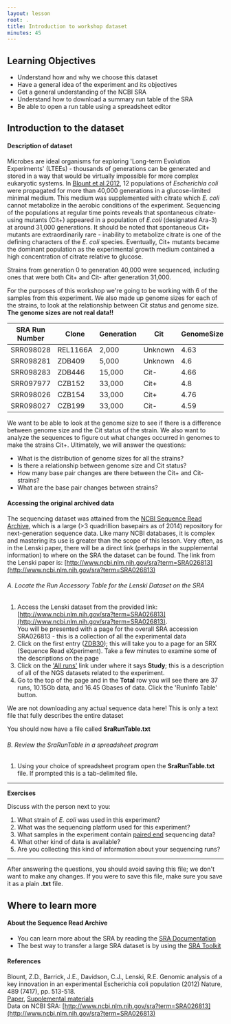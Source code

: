 ```yaml
---
layout: lesson
root: .
title: Introduction to workshop dataset
minutes: 45
---
```


## Learning Objectives
* Understand how and why we choose this dataset
* Have a general idea of the experiment and its objectives
* Get a general understanding of the NCBI SRA
* Understand how to download a summary run table of the SRA
* Be able to open a run table using a spreadsheet editor

## Introduction to the dataset

#### Description of dataset

Microbes are ideal organisms for exploring 'Long-term Evolution Experiments' (LTEEs) - thousands of generations can be generated and stored in a way that would be virtually impossible for more complex eukaryotic systems. In [Blount et al 2012](Lenski_paper.pdf), 12 populations of *Escherichia coli* were propagated for more than 40,000 generations in a glucose-limited minimal medium. This medium was supplemented with citrate which *E. coli* cannot metabolize in the aerobic conditions of the experiment. Sequencing of the populations at regular time points reveals that spontaneous citrate-using mutants (Cit+) appeared in a population of *E.coli* (designated Ara-3) at around 31,000 generations. It should be noted that spontaneous Cit+ mutants are extraordinarily rare - inability to metabolize citrate is one of the defining characters of the *E. coli* species. Eventually, Cit+ mutants became the dominant population as the experimental growth medium contained a high concentration of citrate relative to glucose.

Strains from generation 0 to generation 40,000 were sequenced, including ones that were both Cit+ and Cit- after generation 31,000.

For the purposes of this workshop we're going to be working with 6 of the samples from this experiment. We also made up genome sizes for each of the strains, to look at the relationship between Cit status and genome size.  **The genome sizes are not real data!!**


| SRA Run Number | Clone | Generation | Cit | GenomeSize |
| -------------- | ----- | ---------- | ----- | ----- |
| SRR098028 | REL1166A | 2,000 | Unknown | 4.63 |
| SRR098281 | ZDB409 | 5,000 | Unknown | 4.6 |
| SRR098283 | ZDB446 | 15,000 | Cit- | 4.66 |
| SRR097977 | CZB152 | 33,000 | Cit+ | 4.8 |
| SRR098026 | CZB154 | 33,000 | Cit+ | 4.76 |
| SRR098027 | CZB199 | 33,000 | Cit- | 4.59 |


We want to be able to look at the genome size to see if there is a difference between genome size and the Cit status of the strain. We also want to analyze the sequences to figure out what changes occurred in genomes to make the strains Cit+. Ultimately, we will answer the questions:

- What is the distribution of genome sizes for all the strains?
- Is there a relationship between genome size and Cit status?
- How many base pair changes are there between the Cit+ and Cit- strains?
- What are the base pair changes between strains?

#### Accessing the original archived data
The sequencing dataset was attained from the [NCBI Sequence Read Archive](http://www.ncbi.nlm.nih.gov/sra), which is a large (>3 quadrillion basepairs as of 2014) repository for next-generation sequence data. Like many NCBI databases, it is complex and mastering its use is greater than the scope of this lesson. Very often, as in the Lenski paper, there will be a direct link (perhaps in the supplemental information) to where on the SRA the dataset can be found. The link from the Lenski paper is: [http://www.ncbi.nlm.nih.gov/sra?term=SRA026813](http://www.ncbi.nlm.nih.gov/sra?term=SRA026813)

###### A. Locate the Run Accessory Table for the Lenski Dataset on the SRA

1. Access the Lenski dataset from the provided link: [http://www.ncbi.nlm.nih.gov/sra?term=SRA026813](http://www.ncbi.nlm.nih.gov/sra?term=SRA026813).  
You will be presented with a page for the overall SRA accession SRA026813 - this is a collection of all the experimental data
2. Click on the first entry ([ZDB30](http://www.ncbi.nlm.nih.gov/sra/SRX040669%5Baccn%5D)); this will take you to a page for an SRX (Sequence Read eXperiment). Take a few minutes to examine some of the descriptions on the page
3. Click on the ['All runs'](http://www.ncbi.nlm.nih.gov/Traces/study/?acc=SRP004752) link under where it says **Study**; this is a description of all of the NGS datasets related to the experiment.
4. Go to the top of the page and in the **Total** row you will see there are 37 runs, 10.15Gb data, and 16.45 Gbases of data. Click the 'RunInfo Table' button.

We are not downloading any actual sequence data here! This is only a text file that fully describes the entire dataset

You should now have a file called **SraRunTable.txt**

###### B. Review the SraRunTable in a spreadsheet program


1. Using your choice of spreadsheet program open the **SraRunTable.txt** file. If prompted this is a tab-delimited file.

***
**Exercises**

Discuss with the person next to you:

1. What strain of *E. coli* was used in this experiment?
2. What was the sequencing platform used for this experiment?
3. What samples in the experiment contain [paired end](http://www.illumina.com/technology/next-generation-sequencing/paired-end-sequencing_assay.html) sequencing data?
4. What other kind of data is available?
5. Are you collecting this kind of information about your sequencing runs?
***
After answering the questions, you should avoid saving this file; we don't want to make any changes. If you were to save this file, make sure you save it as a plain **.txt** file.


## Where to learn more

#### About the Sequence Read Archive

* You can learn more about the SRA by reading the [SRA Documentation](http://www.ncbi.nlm.nih.gov/Traces/sra/)
* The best way to transfer a large SRA dataset is by using the [SRA Toolkit](http://www.ncbi.nlm.nih.gov/Traces/sra/?view=toolkit_doc)

#### References

Blount, Z.D., Barrick, J.E., Davidson, C.J., Lenski, R.E.
Genomic analysis of a key innovation in an experimental Escherichia coli population (2012) Nature, 489 (7417), pp. 513-518.  
[Paper](Lenski_paper.pdf), [Supplemental materials](Lenski-s1.pdf)  
Data on NCBI SRA: [http://www.ncbi.nlm.nih.gov/sra?term=SRA026813](http://www.ncbi.nlm.nih.gov/sra?term=SRA026813)


